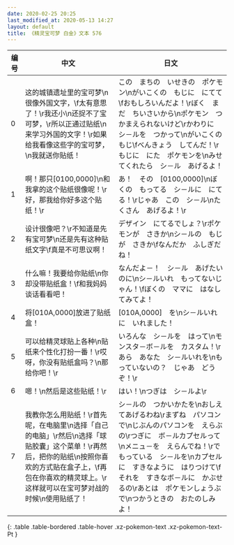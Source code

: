 ```yaml
---
date: 2020-02-25 20:25
last_modified_at: 2020-05-13 14:27
layout: default
title: 《精灵宝可梦 白金》文本 576
---
```

| 编号 | 中文 | 日文 |
| ---- | ---- | ---- |
| 0 | 这的城镇遗址里的宝可梦\n很像外国文字，\f太有意思了！\r我还小\n还捉不了宝可梦，\r所以正通过贴纸\n来学习外国的文字！\r如果给我看像这些字的宝可梦，\n我就送你贴纸！ | この　まちの　いせきの　ポケモン\nがいこくの　もじに　にてて\fおもしろいんだよ！\rぼく　まだ　ちいさいから\nポケモン　つかまえられないけど\rかわりに　シ－ルを　つかって\nがいこくの　もじ\fべんきょう　してんだ！\rもじに　にた　ポケモンを\nみせてくれたら　シ－ル　あげるよ！ |
| 1 | 啊！那只[0100,0000]\n和我拿的这个贴纸很像呢！\r好，那我给你好多这个贴纸！\r | あ！　その　[0100,0000]\nぼくの　もってる　シ－ルに　にてる！\rじゃあ　この　シ－ル\nたくさん　あげるよ！\r |
| 2 | 设计很像吧？\r不知道是先有宝可梦\n还是先有这种贴纸文字\f真是不可思议啊！ | デザイン　にてるでしょ？\rポケモンが　さきか\nシ－ルの　もじが　さきか\fなんだか　ふしぎだね！ |
| 3 | 什么嘛！我要给你贴纸\n你却没带贴纸盒！\f和我妈妈谈话看看吧！ | なんだよ－！　シ－ル　あげたいのに\nシ－ルいれ　もってないじゃん！\fぼくの　ママに　はなしてみてよ！ |
| 4 | 将[010A,0000]放进了贴纸盒！ | [010A,0000]　を\nシ－ルいれに　いれました！ |
| 5 | 可以给精灵球贴上各种\n贴纸来个性化打扮一番！\r哎呀，你没有贴纸盒吗？\n那给你吧！\r | いろんな　シ－ルを　はって\nモンスタ－ボ－ルを　カスタム！\rあら　あなた　シ－ルいれを\nもっていないの？　じゃあ　どうぞ！\r |
| 6 | 嗯！\n然后是这些贴纸！\r | はい！\nつぎは　シ－ルよ\r |
| 7 | 我教你怎么用贴纸！\r首先呢，在电脑里\n选择「自己的电脑」\r然后\n选择「球贴胶囊」这个菜单！\r再然后，把你的贴纸\n按照你喜欢的方式贴在盒子上，\f再包在你喜欢的精灵球上。\r这样就可以在宝可梦对战的时候\n使用贴纸了！ | シ－ルの　つかいかたを\nおしえてあげるわね\rまずね　パソコンで\nじぶんのパソコンを　えらぶの\rつぎに　ボ－ルカプセルって\nメニュ－を　えらんでね！\rで　もっている　シ－ルを\nカプセルに　すきなように　はりつけて\fそれを　すきなボ－ルに　かぶせるの\rあとは　ポケモンしょうぶで\nつかうときの　おたのしみ　よ！ |
{: .table .table-bordered .table-hover .xz-pokemon-text .xz-pokemon-text-Pt }